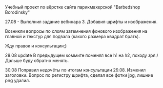 Учебный проект по вёрстке сайта парикмахерской "Barbedshop Borodinsky"

27.08 - Выполнил задание вебинара 3. Добавил шрифты и изображения.

Возникли вопросы по слоям затемнения фонового изображения на главной и текстур для подвала (какого размера квадрат брать).

Жду правок и консультации;)

28.08 update В предыдущем коммите поменял все h1 на h2, походу зря:/ Дальше буду обратно менять. 

30.08 Поправил недочёты по итогам консультации 29.08. Изменил заголовки. Вопрос по регистру шрифта, сделал все фотки jpg, лишние png удалил.
